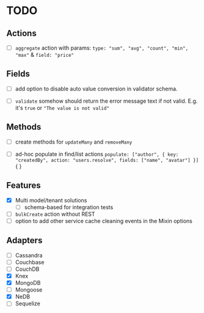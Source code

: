 # TODO

## Actions
- [ ] `aggregate` action with params: `type: "sum", "avg", "count", "min", "max"` & `field: "price"`

## Fields
- [ ] add option to disable auto value conversion in validator schema.
- [ ] `validate` somehow should return the error message text if not valid. E.g. it's `true` or `"The value is not valid"`


## Methods
- [ ] create methods for `updateMany` and `removeMany`
- [ ] ad-hoc populate in find/list actions `populate: ["author", { key: "createdBy", action: "users.resolve", fields: ["name", "avatar"] }]` { }


## Features
- [x] Multi model/tenant solutions
    - [ ] schema-based for integration tests
- [ ] `bulkCreate` action without REST
- [ ] option to add other service cache cleaning events in the Mixin options

## Adapters
- [ ] Cassandra
- [ ] Couchbase
- [ ] CouchDB
- [x] Knex
- [x] MongoDB
- [ ] Mongoose
- [x] NeDB
- [ ] Sequelize
